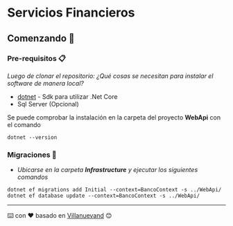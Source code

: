 
# Servicios Financieros

## Comenzando 🚀

### Pre-requisitos 📋
_Luego de clonar el repositorio:_
_¿Qué cosas se necesitan para instalar el software de manera local?_
* [dotnet](https://dotnet.microsoft.com/download/thank-you/dotnet-sdk-3.0.100-windows-x64-installer) - Sdk para utilizar .Net Core
* Sql Server (Opcional)

Se puede comprobar la instalación en la carpeta del proyecto **WebApi** con el comando
```
dotnet --version
```

### Migraciones 🔧
* _Ubicarse en la carpeta **Infrastructure** y ejecutar los siguientes comandos_
```
dotnet ef migrations add Initial --context=BancoContext -s ../WebApi/
dotnet ef database update --context=BancoContext -s ../WebApi/ 
```
---
⌨️ con ❤️ basado en  [Villanuevand](https://gist.github.com/Villanuevand/6386899f70346d4580c723232524d35a#file-readme-espanol-md) 😊
